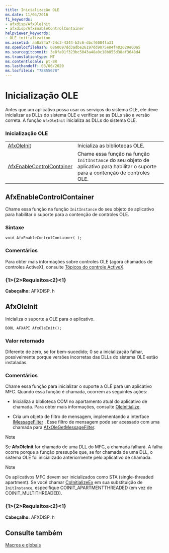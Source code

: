 ```yaml
---
title: Inicialização OLE
ms.date: 11/04/2016
f1_keywords:
- afxdisp/AfxOleInit
- afxdisp/AfxEnableControlContainer
helpviewer_keywords:
- OLE initialization
ms.assetid: aa8a54a7-24c3-4344-b2c6-dbcf6084fa31
ms.openlocfilehash: 6860697dd3adbe26197dd9075e84f402029e00a5
ms.sourcegitcommit: 3e8fa01f323bc5043a48a0c18b855d38af3648d4
ms.translationtype: MT
ms.contentlocale: pt-BR
ms.lasthandoff: 03/06/2020
ms.locfileid: "78855678"
---
```

# <a name="ole-initialization"></a>Inicialização OLE

Antes que um aplicativo possa usar os serviços do sistema OLE, ele deve inicializar as DLLs do sistema OLE e verificar se as DLLs são a versão correta. A função `AfxOleInit` inicializa as DLLs do sistema OLE.

### <a name="ole-initialization"></a>Inicialização OLE

|||
|-|-|
|[AfxOleInit](#afxoleinit)|Inicializa as bibliotecas OLE.|
|[AfxEnableControlContainer](#afxenablecontrolcontainer)|Chame essa função na função `InitInstance` do seu objeto de aplicativo para habilitar o suporte para a contenção de controles OLE.|

## <a name="afxenablecontrolcontainer"></a>AfxEnableControlContainer

Chame essa função na função `InitInstance` do seu objeto de aplicativo para habilitar o suporte para a contenção de controles OLE.

### <a name="syntax"></a>Sintaxe

```
void AfxEnableControlContainer( );
```

### <a name="remarks"></a>Comentários

Para obter mais informações sobre controles OLE (agora chamados de controles ActiveX), consulte [Tópicos do controle ActiveX](../mfc-activex-controls.md).

### <a name="requirements"></a>{1&gt;{2&gt;Requisitos&lt;2}&lt;1}

**Cabeçalho:** AFXDISP. h

##  <a name="afxoleinit"></a>AfxOleInit

Inicializa o suporte a OLE para o aplicativo.

```
BOOL AFXAPI AfxOleInit();
```

### <a name="return-value"></a>Valor retornado

Diferente de zero, se for bem-sucedido; 0 se a inicialização falhar, possivelmente porque versões incorretas das DLLs do sistema OLE estão instaladas.

### <a name="remarks"></a>Comentários

Chame essa função para inicializar o suporte a OLE para um aplicativo MFC. Quando essa função é chamada, ocorrem as seguintes ações:

- Inicializa a biblioteca COM no apartamento atual do aplicativo de chamada. Para obter mais informações, consulte [OleInitialize](/windows/win32/api/ole2/nf-ole2-oleinitialize).

- Cria um objeto de filtro de mensagem, implementando a interface [IMessageFilter](/windows/win32/api/objidl/nn-objidl-imessagefilter) . Esse filtro de mensagem pode ser acessado com uma chamada para [AfxOleGetMessageFilter](application-control.md#afxolegetmessagefilter).

> [!NOTE]
>  Se **AfxOleInit** for chamado de uma DLL do MFC, a chamada falhará. A falha ocorre porque a função pressupõe que, se for chamada de uma DLL, o sistema OLE foi inicializado anteriormente pelo aplicativo de chamada.

> [!NOTE]
>  Os aplicativos MFC devem ser inicializados como STA (single-threaded apartment). Se você chamar [CoInitializeEx](/windows/win32/api/combaseapi/nf-combaseapi-coinitializeex) em sua substituição de `InitInstance`, especifique COINIT_APARTMENTTHREADED (em vez de COINIT_MULTITHREADED).

### <a name="requirements"></a>{1&gt;{2&gt;Requisitos&lt;2}&lt;1}

**Cabeçalho:** AFXDISP. h

## <a name="see-also"></a>Consulte também

[Macros e globais](../../mfc/reference/mfc-macros-and-globals.md)
